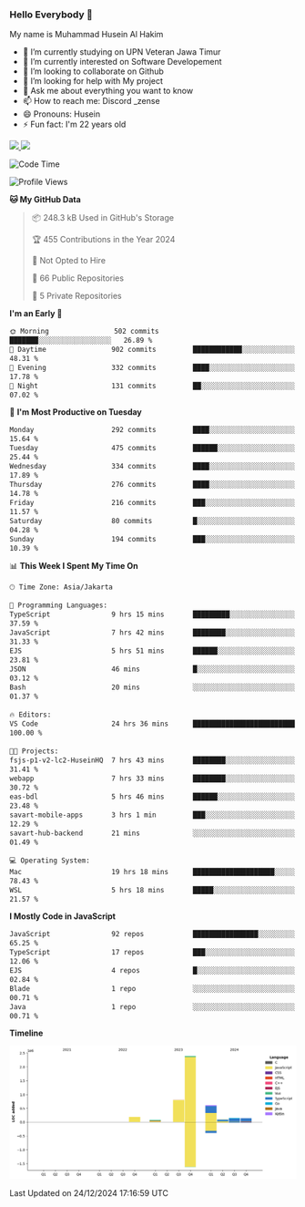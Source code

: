 ### Hello Everybody 👋

My name is Muhammad Husein Al Hakim

- 🔭 I’m currently studying on UPN Veteran Jawa Timur
- 🌱 I’m currently interested on Software Developement
- 👯 I’m looking to collaborate on Github
- 🤔 I’m looking for help with My project
- 💬 Ask me about everything you want to know
- 📫 How to reach me: Discord _zense
- 😄 Pronouns: Husein
- ⚡ Fun fact: I'm 22 years old

<p align="left">
<a href="https://github.com/huseinhq">
  <img height="180em" src="https://github-readme-stats-eight-theta.vercel.app/api?username=huseinhq&show_icons=true&theme=algolia&include_all_commits=true&count_private=true"/>
  <img height="180em" src="https://github-readme-stats-eight-theta.vercel.app/api/top-langs/?username=huseinhq&layout=compact&langs_count=8&theme=algolia"/>
</a>
</p>

<!--START_SECTION:waka-->
![Code Time](http://img.shields.io/badge/Code%20Time-1%2C721%20hrs%2046%20mins-blue)

![Profile Views](http://img.shields.io/badge/Profile%20Views-0-blue)

**🐱 My GitHub Data** 

> 📦 248.3 kB Used in GitHub's Storage 
 > 
> 🏆 455 Contributions in the Year 2024
 > 
> 🚫 Not Opted to Hire
 > 
> 📜 66 Public Repositories 
 > 
> 🔑 5 Private Repositories 
 > 
**I'm an Early 🐤** 

```text
🌞 Morning                502 commits         ███████░░░░░░░░░░░░░░░░░░   26.89 % 
🌆 Daytime                902 commits         ████████████░░░░░░░░░░░░░   48.31 % 
🌃 Evening                332 commits         ████░░░░░░░░░░░░░░░░░░░░░   17.78 % 
🌙 Night                  131 commits         ██░░░░░░░░░░░░░░░░░░░░░░░   07.02 % 
```
📅 **I'm Most Productive on Tuesday** 

```text
Monday                   292 commits         ████░░░░░░░░░░░░░░░░░░░░░   15.64 % 
Tuesday                  475 commits         ██████░░░░░░░░░░░░░░░░░░░   25.44 % 
Wednesday                334 commits         ████░░░░░░░░░░░░░░░░░░░░░   17.89 % 
Thursday                 276 commits         ████░░░░░░░░░░░░░░░░░░░░░   14.78 % 
Friday                   216 commits         ███░░░░░░░░░░░░░░░░░░░░░░   11.57 % 
Saturday                 80 commits          █░░░░░░░░░░░░░░░░░░░░░░░░   04.28 % 
Sunday                   194 commits         ███░░░░░░░░░░░░░░░░░░░░░░   10.39 % 
```


📊 **This Week I Spent My Time On** 

```text
🕑︎ Time Zone: Asia/Jakarta

💬 Programming Languages: 
TypeScript               9 hrs 15 mins       █████████░░░░░░░░░░░░░░░░   37.59 % 
JavaScript               7 hrs 42 mins       ████████░░░░░░░░░░░░░░░░░   31.33 % 
EJS                      5 hrs 51 mins       ██████░░░░░░░░░░░░░░░░░░░   23.81 % 
JSON                     46 mins             █░░░░░░░░░░░░░░░░░░░░░░░░   03.12 % 
Bash                     20 mins             ░░░░░░░░░░░░░░░░░░░░░░░░░   01.37 % 

🔥 Editors: 
VS Code                  24 hrs 36 mins      █████████████████████████   100.00 % 

🐱‍💻 Projects: 
fsjs-p1-v2-lc2-HuseinHQ  7 hrs 43 mins       ████████░░░░░░░░░░░░░░░░░   31.41 % 
webapp                   7 hrs 33 mins       ████████░░░░░░░░░░░░░░░░░   30.72 % 
eas-bdl                  5 hrs 46 mins       ██████░░░░░░░░░░░░░░░░░░░   23.48 % 
savart-mobile-apps       3 hrs 1 min         ███░░░░░░░░░░░░░░░░░░░░░░   12.29 % 
savart-hub-backend       21 mins             ░░░░░░░░░░░░░░░░░░░░░░░░░   01.49 % 

💻 Operating System: 
Mac                      19 hrs 18 mins      ████████████████████░░░░░   78.43 % 
WSL                      5 hrs 18 mins       █████░░░░░░░░░░░░░░░░░░░░   21.57 % 
```

**I Mostly Code in JavaScript** 

```text
JavaScript               92 repos            ████████████████░░░░░░░░░   65.25 % 
TypeScript               17 repos            ███░░░░░░░░░░░░░░░░░░░░░░   12.06 % 
EJS                      4 repos             █░░░░░░░░░░░░░░░░░░░░░░░░   02.84 % 
Blade                    1 repo              ░░░░░░░░░░░░░░░░░░░░░░░░░   00.71 % 
Java                     1 repo              ░░░░░░░░░░░░░░░░░░░░░░░░░   00.71 % 
```



**Timeline**

![Lines of Code chart](https://raw.githubusercontent.com/HuseinHQ/HuseinHQ/main/assets/bar_graph.png)


 Last Updated on 24/12/2024 17:16:59 UTC
<!--END_SECTION:waka-->
